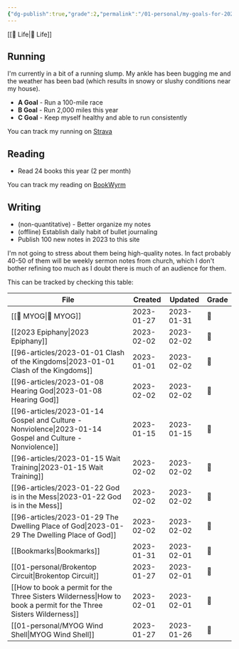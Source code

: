 ```yaml
---
{"dg-publish":true,"grade":2,"permalink":"/01-personal/my-goals-for-2023/","dgPassFrontmatter":true}
---
```



[[📘 Life\|📘 Life]]

## Running

I'm currently in a bit of a running slump. My ankle has been bugging me and the weather has been bad (which results in snowy or slushy conditions near my house).

* **A Goal** - Run a 100-mile race
* **B Goal** - Run 2,000 miles this year
* **C Goal** - Keep myself healthy and able to run consistently

You can track my running on [Strava](https://www.strava.com/athletes/aaronjamesyoung)

## Reading

* Read 24 books this year (2 per month)

You can track my reading on [BookWyrm](https://bookwyrm.ajy.co/user/aaronjamesyoung)

## Writing

* (non-quantitative) - Better organize my notes
* (offline) Establish daily habit of bullet journaling
* Publish 100 new notes in 2023 to this site

I'm not going to stress about them being high-quality notes. In fact probably 40-50 of them will be weekly sermon notes from church, which I don't bother refining too much as I doubt there is much of an audience for them.

This can be tracked by checking this table:

| File                                                                                                                | Created    | Updated    | Grade |
| ------------------------------------------------------------------------------------------------------------------- | ---------- | ---------- | ----- |
| [[📘 MYOG\|📘 MYOG]]                                                                                             | 2023-01-27 | 2023-01-31 | 🥈    |
| [[2023 Epiphany\|2023 Epiphany]]                                                                                 | 2023-02-02 | 2023-02-02 | 🥉    |
| [[96-articles/2023-01-01 Clash of the Kingdoms\|2023-01-01 Clash of the Kingdoms]]                               | 2023-01-01 | 2023-02-02 | 🥉    |
| [[96-articles/2023-01-08 Hearing God\|2023-01-08 Hearing God]]                                                   | 2023-02-02 | 2023-02-02 | 🥉    |
| [[96-articles/2023-01-14 Gospel and Culture - Nonviolence\|2023-01-14 Gospel and Culture - Nonviolence]]         | 2023-01-15 | 2023-01-15 | 🥈    |
| [[96-articles/2023-01-15 Wait Training\|2023-01-15 Wait Training]]                                               | 2023-02-02 | 2023-02-02 | 🥉    |
| [[96-articles/2023-01-22 God is in the Mess\|2023-01-22 God is in the Mess]]                                     | 2023-02-02 | 2023-02-02 | 🥉    |
| [[96-articles/2023-01-29 The Dwelling Place of God\|2023-01-29 The Dwelling Place of God]]                       | 2023-02-02 | 2023-02-02 | 🥉    |
| [[Bookmarks\|Bookmarks]]                                                                                         | 2023-01-31 | 2023-02-01 | 🥉    |
| [[01-personal/Brokentop Circuit\|Brokentop Circuit]]                                                             | 2023-01-27 | 2023-02-01 | 🥇    |
| [[How to book a permit for the Three Sisters Wilderness\|How to book a permit for the Three Sisters Wilderness]] | 2023-02-01 | 2023-02-01 | 🥇    |
| [[01-personal/MYOG Wind Shell\|MYOG Wind Shell]]                                                                 | 2023-01-27 | 2023-01-26 | 🥈    |

